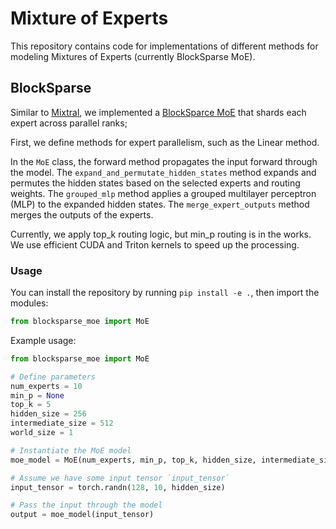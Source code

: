 # Mixture of Experts
This repository contains code for implementations of different methods for modeling Mixtures of Experts (currently BlockSparse MoE).

## BlockSparse
Similar to [Mixtral](https://huggingface.co/mistralai/Mixtral-8x7B-v0.1), we implemented a [BlockSparce MoE](./blocksparse_moe.py) that shards each expert across parallel ranks;

First, we define methods for expert parallelism, such as the Linear method.

In the `MoE` class, the forward method propagates the input forward through the model. The `expand_and_permutate_hidden_states` method expands and permutes the hidden states based on the selected experts and routing weights. The `grouped_mlp` method applies a grouped multilayer perceptron (MLP) to the expanded hidden states. The `merge_expert_outputs` method merges the outputs of the experts.

Currently, we apply top_k routing logic, but min_p routing is in the works. We use efficient CUDA and Triton kernels to speed up the processing.

### Usage
You can install the repository by running `pip install -e .`, then import the modules:

```py
from blocksparse_moe import MoE
```

Example usage:

```python
from blocksparse_moe import MoE

# Define parameters
num_experts = 10
min_p = None
top_k = 5
hidden_size = 256
intermediate_size = 512
world_size = 1

# Instantiate the MoE model
moe_model = MoE(num_experts, min_p, top_k, hidden_size, intermediate_size, world_size)

# Assume we have some input tensor `input_tensor`
input_tensor = torch.randn(128, 10, hidden_size)

# Pass the input through the model
output = moe_model(input_tensor)
```
